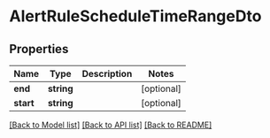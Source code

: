 # AlertRuleScheduleTimeRangeDto

## Properties
| Name      | Type       | Description | Notes      |
| --------- | ---------- | ----------- | ---------- |
| **end**   | **string** |             | [optional] |
| **start** | **string** |             | [optional] |

[[Back to Model list]](../../README.md#documentation-for-models) [[Back to API list]](../../README.md#documentation-for-api-endpoints) [[Back to README]](../../README.md)


